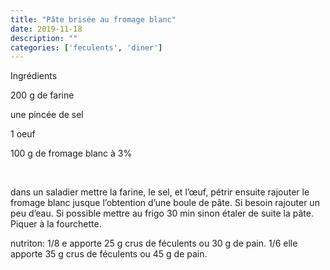 ```yaml
---
title: "Pâte brisée au fromage blanc"
date: 2019-11-18
description: ""
categories: ['feculents', 'diner']
---
```


              
                              
Ingr&eacute;dients&nbsp;

200 g de farine&nbsp;

une pinc&eacute;e de sel

1 oeuf

100 g de fromage blanc &agrave; 3%&nbsp;

&nbsp;

dans un saladier mettre la farine, le sel, et l&rsquo;&oelig;uf, p&eacute;trir ensuite rajouter le fromage blanc jusque l&rsquo;obtention d&rsquo;une boule de p&acirc;te. Si besoin rajouter un peu d&rsquo;eau. Si possible mettre au frigo 30 min sinon &eacute;taler de suite la p&acirc;te. Piquer &agrave; la fourchette.&nbsp;
&nbsp;

nutriton: 1/8 e apporte 25 g crus de f&eacute;culents ou 30 g de pain. 1/6 elle apporte 35 g crus de f&eacute;culents ou 45 g de pain.&nbsp;


                          
